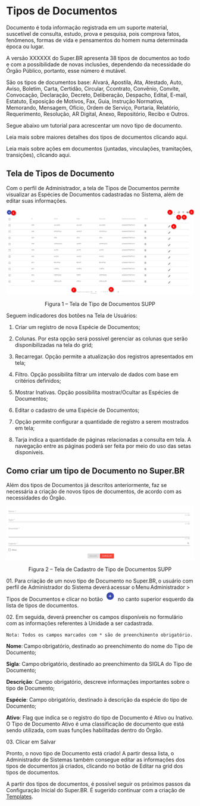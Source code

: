 # Tipos de Documentos

Documento é toda informação registrada em um suporte material, suscetível de consulta, estudo, prova e pesquisa, pois comprova fatos, fenômenos, formas de vida e pensamentos do homem numa determinada época ou lugar.

A versão XXXXXX do Super.BR apresenta 38 tipos de documentos ao todo e com a possibilidade de novas inclusões, dependendo da necessidade do Órgão Público, portanto, esse número é mutável. 

São os tipos de documentos base: Alvará, Apostila, Ata, Atestado, Auto, Aviso, Boletim, Carta, Certidão, Circular, Ccontrato, Convênio, Convite, Convocação, Declaração, Decreto, Deliberação, Despacho, Edital, E-mail, Estatuto, Exposição de Motivos, Fax, Guia, Instrução Normativa, Memorando, Mensagem, Ofício, Ordem de Serviço, Portaria, Relatório, Requerimento, Resolução, AR Digital, Anexo, Repositório,  Recibo e Outros. 

Segue abaixo um tutorial para acrescentar um novo tipo de documento. 

Leia mais sobre maiores detalhes dos tipos de documentos clicando aqui.

Leia mais sobre ações em documentos (juntadas, vinculações, tramitações, transições), clicando aqui.


## Tela de Tipos de Documento


Com o perfil de Administrador, a tela de Tipos de Documentos permite visualizar as Espécies de Documentos cadastradas no Sistema, além de editar suas informações. 
 

<img src="../../_static/images/Tipos de Documentos - Tela Principal.png"/>
<p style="text-align: center;">Figura 1 – Tela de Tipo de Documentos SUPP</p> 

Seguem indicadores dos botões na Tela de Usuários: 

1) Criar um registro de nova Espécie de Documentos;

2) Colunas. Por esta opção será possível gerenciar as colunas que serão disponibilizadas na tela do grid;

3) Recarregar. Opção permite a atualização dos registros apresentados em tela;

4) Filtro. Opção possibilita filtrar um intervalo de dados com base em critérios definidos;

5) Mostrar Inativas. Opção possibilita mostrar/Ocultar as Espécies de Documentos;

6) Editar o cadastro de uma Espécie de Documentos;

7) Opção permite configurar a quantidade de registro a serem mostrados em tela;

8) Tarja indica a quantidade de páginas relacionadas a consulta em tela. A navegação entre as páginas poderá ser feita por meio do uso das setas disponíveis. 


## Como criar um tipo de Documento no Super.BR 

Além dos tipos de Documentos já descritos anteriormente, faz se necessária a criação de novos tipos de documentos, de acordo com as necessidades do Órgão. 

<img src="../../_static/images/Tipos de Documentos - Tela de cadastro.png"/>
<p style="text-align: center;">Figura 2 – Tela de Cadastro de Tipo de Documentos SUPP</p>

01\. Para criação de um novo tipo de Documento no Super.BR, o usuário com perfil de Administrador do Sistema deverá acessar o Menu Administrador > Tipos de Documentos e clicar no botão <img src="../../_static/images/Botão de Inclusão (+).png" alt="Botão de Inclusão (+)" style="zoom: 50%;" /> no canto superior esquerdo da lista de tipos de documentos. 

02\. Em seguida, deverá preencher os campos disponíveis no formulário com as informações referentes à Unidade a ser cadastrada.

```{note}
Nota: Todos os campos marcados com * são de preenchimento obrigatório.
```

**Nome**: Campo obrigatório, destinado ao preenchimento do nome do Tipo de Documento; 

**Sigla**: Campo obrigatório, destinado ao preenchimento da SIGLA do Tipo de Documento; 

**Descrição**: Campo obrigatório, descreve informações importantes sobre o tipo de Documento; 

**Espécie**: Campo obrigatório, destinado à descrição da espécie do tipo de Documento; 

**Ativo**: Flag que indica se o registro do tipo de Documento é Ativo ou Inativo. O Tipo de Documento Ativo é uma classificação de documento que está sendo utilizada, com suas funções habilitadas dentro do Órgão.

03\. Clicar em Salvar

Pronto, o novo tipo de Documento está criado! 
A partir dessa lista, o Administrador de Sistemas também consegue editar as informações dos tipos de documentos já criados, clicando no botão de Editar na grid dos tipos de documentos.

A partir dos tipos de documentos, é possível seguir os próximos passos da Configuração Inicial do Super.BR. É sugerido continuar com a criação de [Templates](configuraçao/Templates.md).